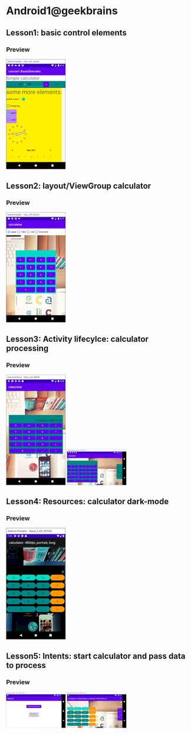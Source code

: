 # Android1@geekbrains
## Lesson1: basic control elements
### Preview
<img src="printscreens/lesson1.png" width="32%"> 

## Lesson2: layout/ViewGroup calculator
### Preview
<img src="printscreens/lesson2.png" width="32%"> 

## Lesson3: Activity lifecylce: calculator processing
### Preview
<img src="printscreens/lesson3.png" width="32%"> 
<img src="printscreens/lesson3_landscape.png" width="32%"> 

## Lesson4: Resources: calculator dark-mode
### Preview
<img src="printscreens/lesson4.png" width="32%">

## Lesson5: Intents: start calculator and pass data to process
### Preview
<img src="printscreens/lesson5_call_calculator.png" width="32%"> 
<img src="printscreens/lesson5_receive_data.png" width="32%">

